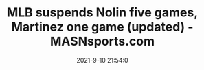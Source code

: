 ---
"title": "MLB suspends Nolin five games, Martinez one game (updated) - MASNsports.com"
"date": "2021-9-10 21:54:0"
"feed_name": "GOOGLENEWS"
"feed_website": "https://news.google.com/search?q=drilling%2Bincident&hl=en-US&gl=US&ceid=US:en"
"feed_rss": "https://news.google.com/rss/search?q=drilling%2Bincident&hl=en-US&gl=US&ceid=US:en"
"link": "https://www.masnsports.com/nationals-pastime/2021/09/mlb-suspends-nolin-five-games-martinez-one-game.html"
"file": "_posts/2021-9-10-21-54-0_GOOGLENEWS_9224c3fe4f0f4d35f18586774e5df0edf8632cbe.md"
"accident": "0"
"drilling": "0"
---